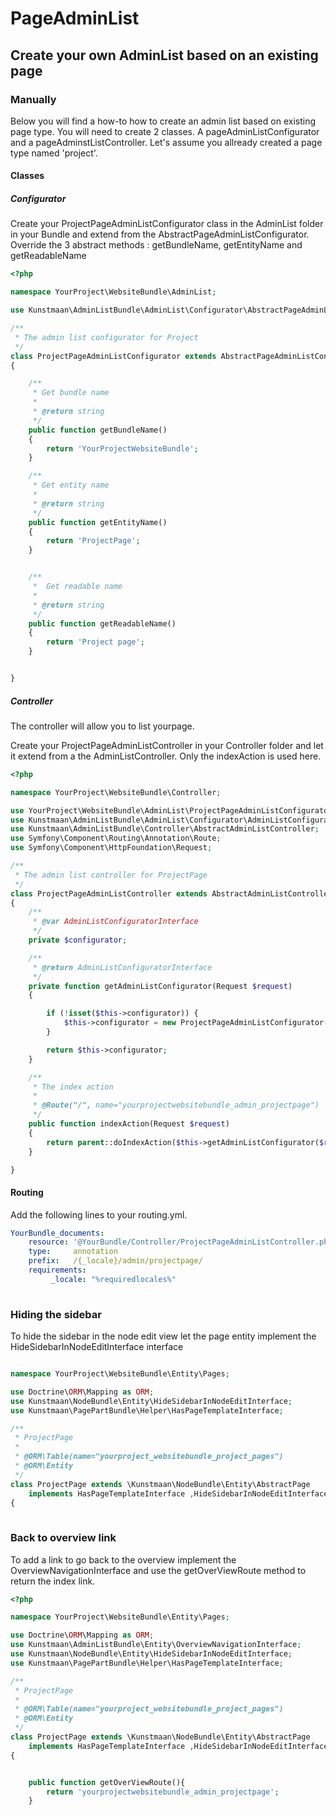 # PageAdminList

## Create your own AdminList based on an existing page

### Manually

Below you will find a how-to how to create an admin list based on existing page type. 
You will need to create 2 classes. A pageAdminListConfigurator and a pageAdminstListController. Let's assume you allready created a page type named 'project'.

#### Classes

##### Configurator


Create your ProjectPageAdminListConfigurator class in the AdminList folder in your Bundle and extend from the AbstractPageAdminListConfigurator. Override the 3 abstract methods :
getBundleName, getEntityName and getReadableName

```PHP
<?php

namespace YourProject\WebsiteBundle\AdminList;

use Kunstmaan\AdminListBundle\AdminList\Configurator\AbstractPageAdminListConfigurator;

/**
 * The admin list configurator for Project
 */
class ProjectPageAdminListConfigurator extends AbstractPageAdminListConfigurator
{

    /**
     * Get bundle name
     *
     * @return string
     */
    public function getBundleName()
    {
        return 'YourProjectWebsiteBundle';
    }

    /**
     * Get entity name
     *
     * @return string
     */
    public function getEntityName()
    {
        return 'ProjectPage';
    }


    /**
     *  Get readable name
     *
     * @return string
     */
    public function getReadableName()
    {
        return 'Project page';
    }


}

```


##### Controller

The controller will allow you to list yourpage. 

Create your ProjectPageAdminListController in your Controller folder and let it extend from a the AdminListController. Only the indexAction is used here.

```PHP
<?php

namespace YourProject\WebsiteBundle\Controller;

use YourProject\WebsiteBundle\AdminList\ProjectPageAdminListConfigurator;
use Kunstmaan\AdminListBundle\AdminList\Configurator\AdminListConfiguratorInterface;
use Kunstmaan\AdminListBundle\Controller\AbstractAdminListController;
use Symfony\Component\Routing\Annotation\Route;
use Symfony\Component\HttpFoundation\Request;

/**
 * The admin list controller for ProjectPage
 */
class ProjectPageAdminListController extends AbstractAdminListController
{
    /**
     * @var AdminListConfiguratorInterface
     */
    private $configurator;

    /**
     * @return AdminListConfiguratorInterface
     */
    private function getAdminListConfigurator(Request $request)
    {

        if (!isset($this->configurator)) {
            $this->configurator = new ProjectPageAdminListConfigurator($this->getEntityManager(),$request->getLocale());
        }

        return $this->configurator;
    }

    /**
     * The index action
     *
     * @Route("/", name="yourprojectwebsitebundle_admin_projectpage")
     */
    public function indexAction(Request $request)
    {
        return parent::doIndexAction($this->getAdminListConfigurator($request), $request);
    }

}

```

#### Routing

Add the following lines to your routing.yml.

```YAML
YourBundle_documents:
    resource: '@YourBundle/Controller/ProjectPageAdminListController.php'
    type:     annotation
    prefix:   /{_locale}/admin/projectpage/
    requirements:
         _locale: "%requiredlocales%"
         
```

### Hiding the sidebar

To hide the sidebar in the node edit view let the page entity implement the HideSidebarInNodeEditInterface interface

```PHP

namespace YourProject\WebsiteBundle\Entity\Pages;

use Doctrine\ORM\Mapping as ORM;
use Kunstmaan\NodeBundle\Entity\HideSidebarInNodeEditInterface;
use Kunstmaan\PagePartBundle\Helper\HasPageTemplateInterface;

/**
 * ProjectPage
 *
 * @ORM\Table(name="yourproject_websitebundle_project_pages")
 * @ORM\Entity
 */
class ProjectPage extends \Kunstmaan\NodeBundle\Entity\AbstractPage
    implements HasPageTemplateInterface ,HideSidebarInNodeEditInterface 
{
    

```

### Back to overview link

To add a link to go back to the overview implement the OverviewNavigationInterface and use the getOverViewRoute method to return the index link.


```PHP
<?php

namespace YourProject\WebsiteBundle\Entity\Pages;

use Doctrine\ORM\Mapping as ORM;
use Kunstmaan\AdminListBundle\Entity\OverviewNavigationInterface;
use Kunstmaan\NodeBundle\Entity\HideSidebarInNodeEditInterface;
use Kunstmaan\PagePartBundle\Helper\HasPageTemplateInterface;

/**
 * ProjectPage
 *
 * @ORM\Table(name="yourproject_websitebundle_project_pages")
 * @ORM\Entity
 */
class ProjectPage extends \Kunstmaan\NodeBundle\Entity\AbstractPage
    implements HasPageTemplateInterface ,HideSidebarInNodeEditInterface, OverviewNavigationInterface
{


    public function getOverViewRoute(){
        return 'yourprojectwebsitebundle_admin_projectpage';
    }


```

